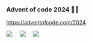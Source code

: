 
### Advent of code 2024 🎅🏼

https://adventofcode.com/2024

![](https://img.shields.io/badge/day%20📅-23-blue) &nbsp;&nbsp;&nbsp; ![](https://img.shields.io/badge/stars%20⭐-27-yellow) &nbsp;&nbsp;&nbsp; ![](https://img.shields.io/badge/days%20completed-12-red)

